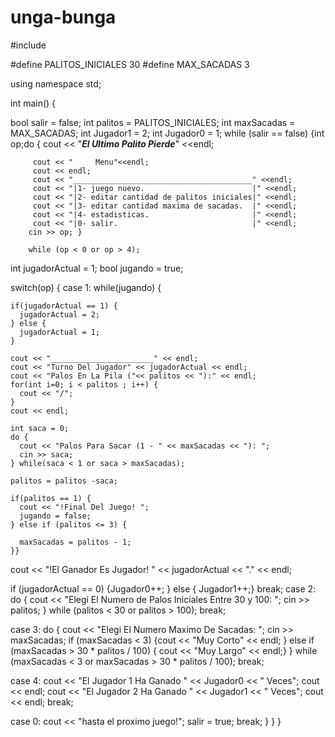 # unga-bunga

#include <iostream>

#define PALITOS_INICIALES 30
#define MAX_SACADAS 3

using namespace std;

int main() {

  bool salir = false;
  int palitos = PALITOS_INICIALES;
  int maxSacadas = MAX_SACADAS;
  int Jugador1 = 2;
  int Jugador0 = 1;
  while (salir == false)
  {int op;do
  {
        cout << "***El Ultimo Palito Pierde***" <<endl;

         cout << "     Menu"<<endl;
         cout << endl;
         cout << "________________________________________" <<endl;
         cout << "|1- juego nuevo.                        |" <<endl;
         cout << "|2- editar cantidad de palitos iniciales|" <<endl;
         cout << "|3- editar cantidad maxima de sacadas.  |" <<endl;
         cout << "|4- estadisticas.                       |" <<endl;
         cout << "|0- salir.                              |" <<endl;
        cin >> op; }
        
        while (op < 0 or op > 4);

    
  int jugadorActual = 1;
  bool jugando = true;


  switch(op) {
    case 1:
    while(jugando) {

    if(jugadorActual == 1) {
      jugadorActual = 2;
    } else {
      jugadorActual = 1;
    }

    cout << "_______________________" << endl;
    cout << "Turno Del Jugador" << jugadorActual << endl;
    cout << "Palos En La Pila ("<< palitos << "):" << endl;
    for(int i=0; i < palitos ; i++) {
      cout << "/";
    }
    cout << endl;

    int saca = 0;
    do {
      cout << "Palos Para Sacar (1 - " << maxSacadas << "): ";
      cin >> saca;
    } while(saca < 1 or saca > maxSacadas);

    palitos = palitos -saca;

    if(palitos == 1) {
      cout << "!Final Del Juego! ";
      jugando = false;
    } else if (palitos <= 3) {

      maxSacadas = palitos - 1;
    }}
  cout << "!El Ganador Es Jugador! " << jugadorActual << "." << endl;

  if (jugadorActual == 0)  {Jugador0++; }
  else { Jugador1++;}
  break;
case 2:
  do { cout << "Elegi El Numero de Palos Iniciales Entre 30 y 100: ";
  cin >> palitos; }
  while (palitos < 30 or palitos > 100);
  break;

  case 3:
  do {
  cout << "Elegi El Numero Maximo De Sacadas: ";
  cin >> maxSacadas;
   if (maxSacadas < 3)
   {cout << "Muy Corto" << endl; } else if (maxSacadas > 30 * palitos / 100) {
   cout << "Muy Largo" << endl;} } while (maxSacadas < 3 or maxSacadas > 30 * palitos / 100);
 break;

  case 4:
  cout << "El Jugador 1 Ha Ganado " << Jugador0 << " Veces";
  cout << endl;
  cout << "El Jugador 2 Ha Ganado " << Jugador1 << " Veces";
  cout << endl;
  break;

  case 0:
  cout << "hasta el proximo juego!";
  salir = true;
  break;
  }
  }
}
